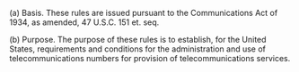 (a) Basis. These rules are issued pursuant to the Communications Act of 1934, as amended, 47 U.S.C. 151 et. seq.
                
              

(b) Purpose. The purpose of these rules is to establish, for the United States, requirements and conditions for the administration and use of telecommunications numbers for provision of telecommunications services.

